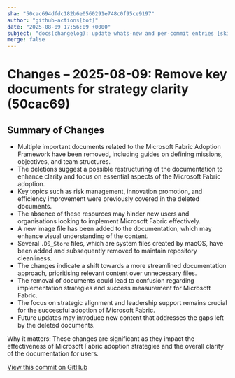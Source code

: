 ```yaml
---
sha: "50cac694dfdc182b6e0560291e748c0f95ce9197"
author: "github-actions[bot]"
date: "2025-08-09 17:56:09 +0000"
subject: "docs(changelog): update whats-new and per-commit entries [skip ci]"
merge: false
---
```


# Changes – 2025-08-09: Remove key documents for strategy clarity (50cac69)

## Summary of Changes

- Multiple important documents related to the Microsoft Fabric Adoption Framework have been removed, including guides on defining missions, objectives, and team structures.
- The deletions suggest a possible restructuring of the documentation to enhance clarity and focus on essential aspects of the Microsoft Fabric adoption.
- Key topics such as risk management, innovation promotion, and efficiency improvement were previously covered in the deleted documents.
- The absence of these resources may hinder new users and organisations looking to implement Microsoft Fabric effectively.
- A new image file has been added to the documentation, which may enhance visual understanding of the content.
- Several `.DS_Store` files, which are system files created by macOS, have been added and subsequently removed to maintain repository cleanliness.
- The changes indicate a shift towards a more streamlined documentation approach, prioritising relevant content over unnecessary files.
- The removal of documents could lead to confusion regarding implementation strategies and success measurement for Microsoft Fabric.
- The focus on strategic alignment and leadership support remains crucial for the successful adoption of Microsoft Fabric.
- Future updates may introduce new content that addresses the gaps left by the deleted documents.

Why it matters: These changes are significant as they impact the effectiveness of Microsoft Fabric adoption strategies and the overall clarity of the documentation for users.

[View this commit on GitHub](https://github.com/TheTrustedAdvisor/FabricAdoptionFramework/commit/50cac694dfdc182b6e0560291e748c0f95ce9197)
